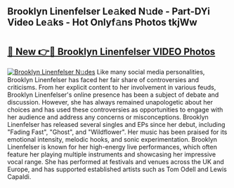## Brooklyn Linenfelser Le𝚊ked N𝚞de - Part-DYi Video Le𝚊ks - Hot Onlyf𝚊ns Photos tkjWw

# <h2><a href="http://ab61833.deff.icu/?id=Brooklyn+Linenfelser">🔗 New 👉🔴 Brooklyn Linenfelser VIDEO Photos</a></h2>

[![Brooklyn Linenfelser N𝚞des](https://i.imgur.com/rIISA9y.gif)](http://ab61833.deff.icu/?id=Brooklyn+Linenfelser)
Like many social media personalities, Brooklyn Linenfelser has faced her fair share of controversies and criticisms. From her explicit content to her involvement in various feuds, Brooklyn Linenfelser's online presence has been a subject of debate and discussion. However, she has always remained unapologetic about her choices and has used these controversies as opportunities to engage with her audience and address any concerns or misconceptions. Brooklyn Linenfelser has released several singles and EPs since her debut, including "Fading Fast", "Ghost", and "Wildflower". Her music has been praised for its emotional intensity, melodic hooks, and sonic experimentation. Brooklyn Linenfelser is known for her high-energy live performances, which often feature her playing multiple instruments and showcasing her impressive vocal range. She has performed at festivals and venues across the UK and Europe, and has supported established artists such as Tom Odell and Lewis Capaldi.
